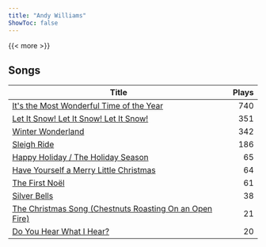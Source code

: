 ```yaml
---
title: "Andy Williams"
ShowToc: false
---
```


{{< more >}}

## Songs
Title | Plays 
----- | -----: 
[It's the Most Wonderful Time of the Year](/songs/its-the-most-wonderful-time-of-the-year) | 740
[Let It Snow! Let It Snow! Let It Snow!](/songs/let-it-snow-let-it-snow-let-it-snow) | 351
[Winter Wonderland](/songs/winter-wonderland) | 342
[Sleigh Ride](/songs/sleigh-ride) | 186
[Happy Holiday / The Holiday Season](/songs/happy-holiday-the-holiday-season) | 65
[Have Yourself a Merry Little Christmas](/songs/have-yourself-a-merry-little-christmas) | 64
[The First Noël](/songs/the-first-noel) | 61
[Silver Bells](/songs/silver-bells) | 38
[The Christmas Song (Chestnuts Roasting On an Open Fire)](/songs/the-christmas-song-chestnuts-roasting-on-an-open-fire) | 21
[Do You Hear What I Hear?](/songs/do-you-hear-what-i-hear) | 20

